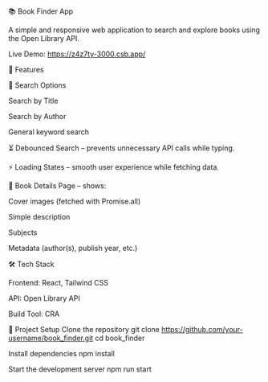 📚 Book Finder App

A simple and responsive web application to search and explore books using the Open Library API.

Live Demo:
https://z4z7ty-3000.csb.app/

🚀 Features

🔎 Search Options

Search by Title

Search by Author

General keyword search

⏳ Debounced Search – prevents unnecessary API calls while typing.

⚡ Loading States – smooth user experience while fetching data.

📖 Book Details Page – shows:

Cover images (fetched with Promise.all)

Simple description

Subjects

Metadata (author(s), publish year, etc.)

🛠️ Tech Stack

Frontend: React, Tailwind CSS

API: Open Library API

Build Tool: CRA

📂 Project Setup
Clone the repository
git clone https://github.com/your-username/book_finder.git
cd book_finder

Install dependencies
npm install

Start the development server
npm run start

